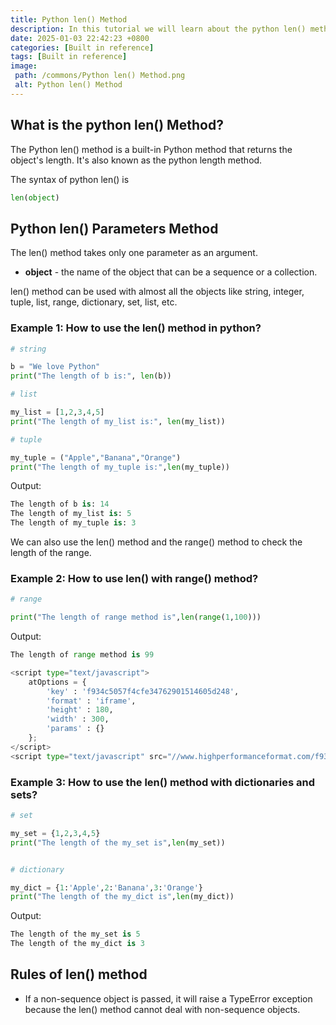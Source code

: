 ```yaml
---
title: Python len() Method
description: In this tutorial we will learn about the python len() method and its uses with examples.
date: 2025-01-03 22:42:23 +0800
categories: [Built in reference]
tags: [Built in reference]
image:
 path: /commons/Python len() Method.png
 alt: Python len() Method
---
```


## What is the python len() Method?

The Python len() method is a built-in Python method that returns the object's length. It's also known as the python length method.

The syntax of python len() is

```python
len(object)

```

<script type="text/javascript">
	atOptions = {
		'key' : 'f934c5057f4cfe34762901514605d248',
		'format' : 'iframe',
		'height' : 180,
		'width' : 300,
		'params' : {}
	};
</script>
<script type="text/javascript" src="//www.highperformanceformat.com/f934c5057f4cfe34762901514605d248/invoke.js"></script>
## Python len() Parameters Method

The len() method takes only one parameter as an argument.

<script type="text/javascript">
	atOptions = {
		'key' : 'f934c5057f4cfe34762901514605d248',
		'format' : 'iframe',
		'height' : 180,
		'width' : 300,
		'params' : {}
	};
</script>
<script type="text/javascript" src="//www.highperformanceformat.com/f934c5057f4cfe34762901514605d248/invoke.js"></script>
* **object** \- the name of the object that can be a sequence or a collection.

len() method can be used with almost all the objects like string, integer, tuple, list, range, dictionary, set, list, etc.

### Example 1: How to use the len() method in python?

```python
# string

b = "We love Python"
print("The length of b is:", len(b))

# list

my_list = [1,2,3,4,5]
print("The length of my_list is:", len(my_list))

# tuple

my_tuple = ("Apple","Banana","Orange")
print("The length of my_tuple is:",len(my_tuple))

```

Output:

```python
The length of b is: 14
The length of my_list is: 5
The length of my_tuple is: 3

```

We can also use the len() method and the range() method to check the length of the range.

### Example 2: How to use len() with range() method?

```python
# range

print("The length of range method is",len(range(1,100)))

```

Output:

```python
The length of range method is 99

<script type="text/javascript">
	atOptions = {
		'key' : 'f934c5057f4cfe34762901514605d248',
		'format' : 'iframe',
		'height' : 180,
		'width' : 300,
		'params' : {}
	};
</script>
<script type="text/javascript" src="//www.highperformanceformat.com/f934c5057f4cfe34762901514605d248/invoke.js"></script>
```

### Example 3: How to use the len() method with dictionaries and sets?

```python
# set

my_set = {1,2,3,4,5}
print("The length of the my_set is",len(my_set))


# dictionary

my_dict = {1:'Apple',2:'Banana',3:'Orange'}
print("The length of the my_dict is",len(my_dict))

```

Output:

```python
The length of the my_set is 5
The length of the my_dict is 3

```

## Rules of len() method

* If a non-sequence object is passed, it will raise a TypeError exception because the len() method cannot deal with non-sequence objects.